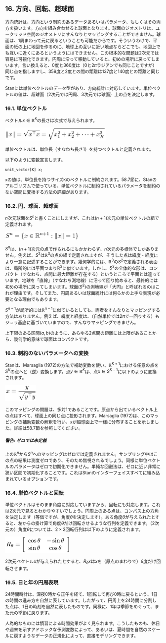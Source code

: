 ## 16. 方向、回転、超球面

方向統計は、方向という制約のあるデータあるいはパラメータ、もしくはその両方を扱います。方向を組み合わせると球面となります。球面のジオメトリは、ユークリッド空間のジオメトリにすんなりとマッピングすることができません。球面は、1周まわって元に戻るということも可能だからです。そういうわけで、平面の紙の上に地図を作るのに、地球上の互いに近い地点ならどこでも、地図上でも互いに近くにあるというようにはできません。この根本的な問題は2次元では容易に可視化できます。円周に沿って移動していると、初めの場所に戻ってしまいます。言い換えると、0度と360度は（0と$2\pi$ラジアンでも同じことですが）同じ点を指しますし、359度と2度との間の距離は137度と140度との距離と同じです。

Stanには単位ベクトルのデータ型があり、方向統計に対応しています。単位ベクトルの値は、超球面（2次元では円周、3次元では球面）上の点を決定します。

### 16.1. 単位ベクトル

ベクトル$x \in \mathbb{R}^K$の長さは次式で与えられます。

![$$ \|x\| = \sqrt{x^{\top} x} = \sqrt{x_1^2 + x_2^2 + \cdots + x_K^2} $$](fig/fig01.png)

単位ベクトルは、単位長（すなわち長さ1）を持つベクトルと定義されます。

以下のように変数宣言します。

```
unit_vector[K] x;
```

`x`の値は、単位長を持つサイズ`K`のベクトルに制約されます。58.7節に、Stanのアルゴリズムで使っている、単位ベクトルに制約されているパラメータを制約のない空間に変換する方法の詳細があります。

### 16.2. 円、球面、超球面

$n$次元球面を$S^n$と書くことにしますが、これは$(n+1)$次元の単位ベクトルの組で定義されます。

![$$ S^n = \{x \in \mathbb{R}^{n+1} : \|x\| = 1\} $$](fig/fig02.png)

$S^n$は、$(n+1)$次元の点で作られるにもかかわらず、$n$次元の多様体でしかありません。例えば、$S^2$は$\mathbb{R}^3$の点の組で定義されますが、そうした点は緯度・経度により一意に記述することができます。幾何学的には、$\mathbb{R}^3$の$S^2$で定義される表面は、局所的には平面つまり$\mathbb{R}^2$に似ています。しかし、$S^2$の全体的な形は、コンパクト（すなわち、点間に最大距離が存在する）というところで平面とは違っています。地球を「直線」（すなわち測地線）に沿って回り始めると、最終的には初めの場所に戻ってしまいます。球面($S^2$)の測地線が「大円」と呼ばれるのはこれが理由です。そしてまた、円周あるいは球面統計には何らかの上手な表現が必要となる理由でもあります。

$S^{n-1}$が局所的には$\mathbb{R}^{n-1}$に似ているとしても、両者をすんなりとマッピングする方法はありません。例えば、緯度と経度は、（自然単位では$2\pi$で一回りする）もジュラ基底に基づいていますので、すんなりマッピングできません。

上下限のある区間$(a,b)$のように、あらゆる2点間の距離には上限があることから、幾何学的意味で球面はコンパクトです。

### 16.3. 制約のないパラメータへの変換

Stanは、Marsaglia (1972)の方法で補助変数を使い、$\mathbb{R}^{K+1}$における任意の点を$S^K$の点へと（逆）変換します。点$y \in \mathbb{R}^K$は、点$x \in S^{K-1}$に以下のように変換されます。

![$$ x = \frac{y}{\sqrt{y^{\top} y}} $$](fig/fig03.png)

このマッピングの問題は、多対1であることです。原点から出ているベクトル上の点はすべて、球面上の同じ点に投影されます。Marsaglia (1972)は、このマッピングの補助変数の解釈を行い、$x$が超球面上で一様に分布することを示しました。詳細は58.7節を参照してください。

##### 警告: ゼロでは未定義

上の$\mathbb{R}^n$から$S^n$へのマッピングはゼロでは定義されません。サンプリング中はこの点の結果は測度ゼロであり、そのため無視されるでしょう。同様に単位ベクトルのパラメータはゼロで初期化できません。単純な回避法は、ゼロに近い非常に狭い区間で初期化することです。これはStanのインターフェイスすべてに組み込まれているオプションです。

### 16.4. 単位ベクトルと回転

単位ベクトルはそのまま角度に対応していますから、回転にも対応します。これは2次元で見るとわかりやすいでしょう。円周上のある点は、コンパス上の方角を決定します（等価ですが、角度$\theta$を決定します）。ある角度$\theta$が与えられたとすると、左からの掛け算で角度$\theta$だけ回転させるような行列を定義できます。（2次元の）角度$\theta$については、$2 \times 2$回転行列は以下のように定義されます。

![$$ R_{\theta} = \left[\begin{array}{cc} \cos\theta & -\sin\theta \\ \sin\theta & \cos\theta \end{array}\right] $$](fig/fig04.png)

2次元ベクトル$x$が与えられたとすると、$R_\theta x$は$x$を（原点のまわりで）$\theta$度だけ回転させます。

### 16.5. 日と年の円周表現

24時間時計は、深夜0時から正午を経て、1回転して再び0時に戻るという、1日の時間の進み方を自然に表しています。したがって、円周上を24時間に分割した点は、1日の時刻を自然に表したものです。同様に、1年は季節をめぐって、また元の季節に戻ります。

人為的なものには慣習による時間効果がよく見られます。こうしたものも、休日や週末を示すアドホックな予測変数によって、あるいは、夏時間を自然のスケールに戻すようなデータの正規化によって、直接モデリングできます。
